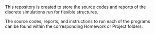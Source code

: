 This repository is created to store the source codes and reports of the discrete simulations run for flexible structures.

The source codes, reports, and instructions to run each of the programs can be found within the corresponding Homework or Project folders.
